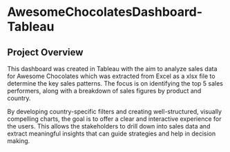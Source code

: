 # AwesomeChocolatesDashboard-Tableau

## Project Overview

This dashboard was created in Tableau with the aim to analyze sales data for Awesome Chocolates which was extracted from Excel as a xlsx file to determine the key sales patterns. The focus is on identifying the top 5 sales performers, along with a breakdown of sales figures by product and country. 

By developing country-specific filters and creating well-structured, visually compelling charts, the goal is to offer a clear and interactive experience for the users. This allows the stakeholders to drill down into sales data and extract meaningful insights that can guide strategies and help in decision making.

